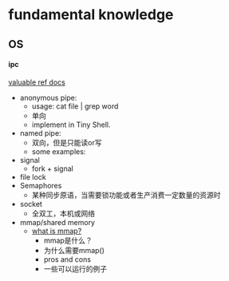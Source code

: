 # fundamental knowledge


## OS

#### ipc

[valuable ref docs](http://beej.us/guide/bgipc/html/multi/index.html)

- anonymous pipe: 
    - usage: cat file | grep word
    - 单向
    - implement in Tiny Shell.
- named pipe: 
    - 双向，但是只能读or写
    - some examples: 
- signal
    - fork + signal
- file lock
- Semaphores
    - 某种同步原语，当需要锁功能或者生产消费一定数量的资源时
- socket
    - 全双工，本机或网络
- mmap/shared memory
    - [what is mmap?]()
        - mmap是什么？
        - 为什么需要mmap()
        - pros and cons
        - 一些可以运行的例子

